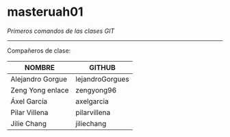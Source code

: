 # masteruah01
 *Primeros comandos de las clases GIT*
 
 
 
 _________________________________________________________________________________________________________________________________________
 Compañeros de clase:

| NOMBRE	         |GITHUB         |
|-----------------|---------------|
|Alejandro Gorgue	|lejandroGorgues|
|Zeng Yong	enlace |zengyong96     |
|Áxel García	     |axelgarcia     |
|Pilar Villena    |pilarvillena   |
|Jilie Chang      |jiliechang     |


